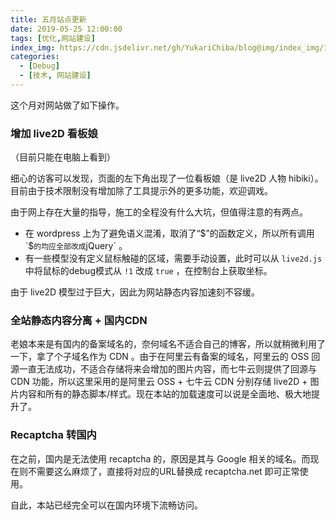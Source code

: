 ```yaml
---
title: 五月站点更新
date: 2019-05-25 12:00:00
tags: [优化,网站建设]
index_img: https://cdn.jsdelivr.net/gh/YukariChiba/blog@img/index_img/19-may-update.jpeg
categories:
  - [Debug]
  - [技术, 网站建设]
---
```


这个月对网站做了如下操作。

### 增加 live2D 看板娘

（目前只能在电脑上看到）

细心的访客可以发现，页面的左下角出现了一位看板娘（是 live2D 人物 hibiki）。目前由于技术限制没有增加除了工具提示外的更多功能，欢迎调戏。

由于网上存在大量的指导，施工的全程没有什么大坑，但值得注意的有两点。

*   在 wordpress 上为了避免语义混淆，取消了“$”的函数定义，所以所有调用 `$` 的均应全部改成 `jQuery` 。
*   有一些模型没有定义鼠标触碰的区域，需要手动设置，此时可以从 `live2d.js` 中将鼠标的debug模式从 `!1` 改成 `true` ，在控制台上获取坐标。

由于 live2D 模型过于巨大，因此为网站静态内容加速刻不容缓。

### 全站静态内容分离 + 国内CDN

老娘本来是有国内的备案域名的，奈何域名不适合自己的博客，所以就稍微利用了一下，拿了个子域名作为 CDN 。由于在阿里云有备案的域名，阿里云的 OSS 回源一直无法成功，不适合存储将来会增加的图片内容，而七牛云则提供了回源与 CDN 功能，所以这里采用的是阿里云 OSS + 七牛云 CDN 分别存储 live2D + 图片内容和所有的静态脚本/样式。现在本站的加载速度可以说是全面地、极大地提升了。

### Recaptcha 转国内

在之前，国内是无法使用 recaptcha 的，原因是其与 Google 相关的域名。而现在则不需要这么麻烦了，直接将对应的URL替换成 recaptcha.net 即可正常使用。

自此，本站已经完全可以在国内环境下流畅访问。